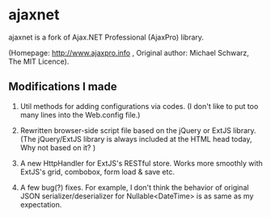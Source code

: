 # ajaxnet
ajaxnet is a fork of Ajax.NET Professional (AjaxPro) library.

(Homepage: http://www.ajaxpro.info , Original author: Michael Schwarz, The MIT Licence).

## Modifications I made

1) Util methods for adding configurations via codes. (I don't like to put too many lines into the Web.config file.)

2) Rewritten browser-side script file based on the jQuery or ExtJS library. (The jQuery/ExtJS library is always included
at the HTML head today, Why not based on it? )

3) A new HttpHandler for ExtJS's RESTful store. Works more smoothly with ExtJS's grid, combobox, form load & save etc.

4) A few bug(?) fixes. For example, I don't think the behavior of original JSON serializer/deserializer
for Nullable\<DateTime\> is as same as my expectation.
